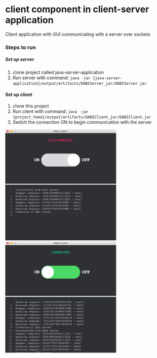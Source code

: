 # client component in client-server application
Client application with GUI communicating with a server over sockets

### Steps to run
##### Set up server
1. clone project called java-server-application
2. Run server with command: `java -jar {java-server-application}/output/artifacts/DABIServer_jar/DABIServer.jar`
#### Set up client
1. clone this project
2. Run client with command: `java -jar {project_home}/output/artifacts/DABIClient_jar/DABIClient.jar`
3. Switch the connection ON to begin communication with the server

<img src="/screenshots/disconnected.png" width="350"/>   <img src="/screenshots/connected.png" width="350"/>
